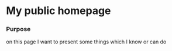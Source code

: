 # My public homepage #
### Purpose ###
on this page I want to present some things which I know or can do
